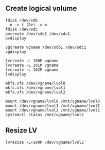 Create logical volume
---------------------

    fdisk /dev/sdb
      n -> t (8e) -> w
    fdisk /dev/sdc
    pvcreate /dev/sdb1 /dev/sdc1
    pvdisplay

    vgcreate vgname /dev/sdb1 /dev/sdc1
    vgdisplay

    lvcreate -L 100M vgname
    lvcreate -L 101M vgname
    lvcreate -L 102M vgname
    lvdisplay

    mkfs.xfs /dev/vgname/lvol0
    mkfs.xfs /dev/vgname/lvol1
    mkfs.xfs /dev/vgname/lvol2

    mount /dev/vgname/lvol0 /mnt/vgname/lvol0
    mount /dev/vgname/lvol1 /mnt/vgname/lvol1
    mount /dev/vgname/lvol2 /mnt/vgname/lvol2
    systemctl status /mnt/vgname/lvol2

Resize LV
---------

    lvresize -L+100M /dev/vgname/lvol2
